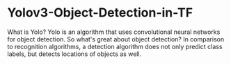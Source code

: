 # Yolov3-Object-Detection-in-TF
What is Yolo? Yolo is an algorithm that uses convolutional neural networks for object detection. So what's great about object detection? In comparison to recognition algorithms, a detection algorithm does not only predict class labels, but detects locations of objects as well.
